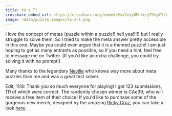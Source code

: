 ```yaml
---
title: to a T!
crosshare_embed_url: https://crosshare.org/embed/Ksv2euy6MnkcryTSdyCY/6GZEUgttSaMcNGI8CIiXptC8S1E3
image: /data/puzzle_images/to-a-t.png
---
```


I love the concept of metas (puzzle within a puzzle!! hell yea!!!!) but I really struggle to solve them. So I tried to make the meta answer pretty accessible in this one. Maybe you could even argue that it is a themed puzzle! I am just hoping to get as many entrants as possible, so if you need a hint, feel free to message me on Twitter. (If you'd like an extra challenge, you could try solving it with no prompt!)

Many thanks to the legendary [Neville](https://twitter.com/flyingelevator) who knows way more about meta puzzles than me and was a great test solver.

Edit, 11/8: Thank you so much everyone for playing! I got 123 submissions, 111 of which were correct. The randomly chosen winner is CAe39, who will receive a free item of their choice! If you'd like to purchase some of the gorgeous new merch, designed by the amazing [Ricky Cruz](https://twitter.com/rickycruzart), you can take a look [here](https://7xwords.creator-spring.com/).

